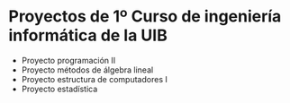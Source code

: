 # Proyectos de 1º Curso de ingeniería informática de la UIB
- Proyecto programación II 
- Proyecto métodos de álgebra lineal
- Proyecto estructura de computadores I
- Proyecto estadística
